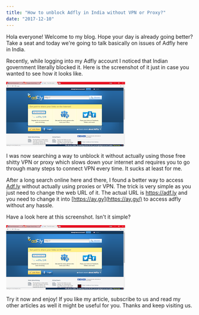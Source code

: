 ```yaml
---
title: "How to unblock Adfly in India without VPN or Proxy?"
date: "2017-12-10"
---
```


Hola everyone! Welcome to my blog. Hope your day is already going better? Take a seat and today we're going to talk basically on issues of Adfly here in India.  
  
Recently, while logging into my Adfly account I noticed that Indian government literally blocked it. Here is the screenshot of it just in case you wanted to see how it looks like.  
  

[![](images/adf.png)](https://2.bp.blogspot.com/-ZpsZLJJpXWc/WjLv3ys5OHI/AAAAAAAAKzU/xWTp4lUiv5cIUHrtvk7sclY_qYHds082QCLcBGAs/s1600/adf.png)

  
I was now searching a way to unblock it without actually using those free shitty VPN or proxy which slows down your internet and requires you to go through many steps to connect VPN every time. It sucks at least for me.  
  
After a long search online here and there, I found a better way to access [Adf.ly](http://ay.gy/) without actually using proxies or VPN. The trick is very simple as you just need to change the web URL of it. The actual URL is https://adf.ly and you need to change it into [https://ay.gy](https://ay.gy/) to access adfly without any hassle.  
  
Have a look here at this screenshot. Isn't it simple?  
  

[![](images/adf.png)](https://3.bp.blogspot.com/-SZMBcljZavg/WjLxFIlZSeI/AAAAAAAAKzg/SpbVE0jWfLAWAV5s8GPVCS2fkTAjCLJgQCLcBGAs/s1600/adf.png)

  
Try it now and enjoy! If you like my article, subscribe to us and read my other articles as well it might be useful for you. Thanks and keep visiting us.
